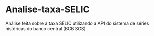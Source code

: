 # Analise-taxa-SELIC
Análise feita sobre a taxa SELIC utilizando a API do sistema de séries históricas do banco central (BCB SGS)
